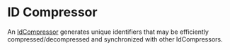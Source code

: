 # ID Compressor

An [IdCompressor](./idCompressor.ts) generates unique identifiers that may be efficiently compressed/decompressed and synchronized with other IdCompressors.
